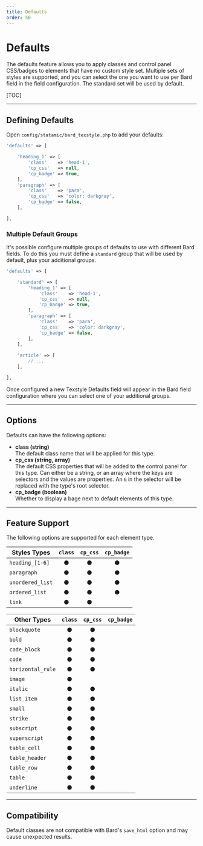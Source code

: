 ```yaml
---
title: Defaults
order: 50
---
```


# Defaults

The defaults feature allows you to apply classes and control panel CSS/badges to elements that have no custom style set. Multiple sets of styles are supported, and you can select the one you want to use per Bard field in the field configuration. The standard set will be used by default.

[TOC]

---

## Defining Defaults

Open `config/statamic/bard_texstyle.php` to add your defaults:

```php
'defaults' => [

    'heading_1' => [
        'class'    => 'head-1',
        'cp_css'   => null,
        'cp_badge' => true,
    ],
    'paragraph' => [
        'class'    => 'para',
        'cp_css'   => 'color: darkgray',
        'cp_badge' => false,
    ],

],
```

### Multiple Default Groups

It's possible configure multiple groups of defaults to use with different Bard fields. To do this you must define a `standard` group that will be used by default, plus your additional groups.

```php
'defaults' => [

    'standard' => [
        'heading_1' => [
            'class'    => 'head-1',
            'cp_css'   => null,
            'cp_badge' => true,
        ],
        'paragraph' => [
            'class'    => 'para',
            'cp_css'   => 'color: darkgray',
            'cp_badge' => false,
        ],
    ],
    
    'article' => [
        // ...
    ],

],
```

Once configured a new Texstyle Defaults field will appear in the Bard field configuration where you can select one of your additional groups.

---

## Options

Defaults can have the following options:

* **class (string)**  
  The default class name that will be applied for this type.
* **cp_css (string, array)**  
  The default CSS properties that will be added to the control panel for this type. Can either be a string, or an array where the keys are selectors and the values are properties. An `&` in the selector will be replaced with the type's root selector.
* **cp_badge (boolean)**  
  Whether to display a bage next to default elements of this type.

---

## Feature Support

The following options are supported for each element type.

| Styles Types                          | `class` | `cp_css` | `cp_badge` |
| ------------------------------------- | :-----: | :------: | :--------: |
| `heading_[1-6]`                       | ●       | ●        | ●          |
| `paragraph`                           | ●       | ●        | ●          |
| `unordered_list`                      | ●       | ●        | ●          |
| `ordered_list`                        | ●       | ●        | ●          |
| `link`                                | ●       | ●        |            |

| Other Types                           | `class` | `cp_css` | `cp_badge` |
| ------------------------------------- | :-----: | :------: | :--------: |
| `blockquote`                          | ●       | ●        |            |
| `bold`                                | ●       | ●        |            |
| `code_block`                          | ●       | ●        |            |
| `code`                                | ●       | ●        |            |
| `horizontal_rule`                     | ●       | ●        |            |
| `image`                               | ●       |          |            |
| `italic`                              | ●       | ●        |            |
| `list_item`                           | ●       | ●        |            |
| `small`                               | ●       | ●        |            |
| `strike`                              | ●       | ●        |            |
| `subscript`                           | ●       | ●        |            |
| `superscript`                         | ●       | ●        |            |
| `table_cell`                          | ●       | ●        |            |
| `table_header`                        | ●       | ●        |            |
| `table_row`                           | ●       | ●        |            |
| `table`                               | ●       | ●        |            |
| `underline`                           | ●       | ●        |            |

---

## Compatibility

Default classes are not compatible with Bard's `save_html` option and may cause unexpected results.